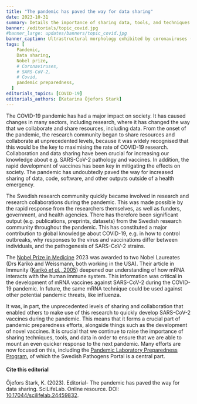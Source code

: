 ```yaml
---
title: "The pandemic has paved the way for data sharing"
date: 2023-10-31
summary: Details the importance of sharing data, tools, and techniques in the COVID-19 pandemic and for future pandemic preparedness. Highlights how this applies to this year’s Nobel Prize in Medicine.
banner: /editorials/topic_covid.jpg
#banner_large: updates/banners/topic_covid.jpg
banner_caption: Ultrastructural morphology exhibited by coronaviruses (Credit - CDC).
tags: [
    Pandemic,
    Data sharing,
    Nobel prize,
    # Coronaviruses,
    # SARS-CoV-2,
    # Covid,
    pandemic preparedness,
  ]
editorials_topics: [COVID-19]
editorials_authors: [Katarina Öjefors Stark]
---
```


The COVID-19 pandemic has had a major impact on society. It has caused changes in many sectors, including research, where it has changed the way that we collaborate and share resources, including data. From the onset of the pandemic, the research community began to share resources and collaborate at unprecedented levels, because it was widely recognised that this would be the key to maximising the rate of COVID-19 research. Collaboration and data sharing have been crucial for increasing our knowledge about e.g. SARS-CoV-2 pathology and vaccines. In addition, the rapid development of vaccines has been key in mitigating the effects on society. The pandemic has undoubtedly paved the way for increased sharing of data, code, software, and other outputs outside of a health emergency.

The Swedish research community quickly became involved in research and research collaborations during the pandemic. This was made possible by the rapid response from the researchers themselves, as well as funders, government, and health agencies. There has therefore been significant output (e.g. publications, preprints, datasets) from the Swedish research community throughout the pandemic. This has constituted a major contribution to global knowledge about COVID-19, e.g. in how to control outbreaks, why responses to the virus and vaccinations differ between individuals, and the pathogenesis of SARS-CoV-2 strains.

The [Nobel Prize in Medicine](https://www.nobelprize.org/prizes/medicine/2023/press-release/) 2023 was awarded to two Nobel Laureates (Drs Karikó and Weissmann, both working in the USA). Their article in Immunity ([Karikó _et al._, 2005](https://www.sciencedirect.com/science/article/pii/S1074761305002116?via%3Dihub)) deepened our understanding of how mRNA interacts with the human immune system. This information was critical in the development of mRNA vaccines against SARS-CoV-2 during the COVID-19 pandemic. In future, the same mRNA technique could be used against other potential pandemic threats, like influenza.

It was, in part, the unprecedented levels of sharing and collaboration that enabled others to make use of this research to quickly develop SARS-CoV-2 vaccines during the pandemic. This means that it forms a crucial part of pandemic preparedness efforts, alongside things such as the development of novel vaccines. It is crucial that we continue to raise the importance of sharing techniques, tools, and data in order to ensure that we are able to mount an even quicker response to the next pandemic. Many efforts are now focused on this, including the [Pandemic Laboratory Preparedness Program](https://www.scilifelab.se/capabilities/pandemic-laboratory-preparedness/), of which the Swedish Pathogens Portal is a central part.

#### Cite this editorial

Öjefors Stark, K. (2023). Editorial- The pandemic has paved the way for data sharing. SciLifeLab. Online resource. DOI: [10.17044/scilifelab.24459832](https://doi.org/10.17044/scilifelab.24459832).
